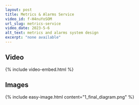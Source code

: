 ```yaml
---
layout: post
title: Metrics & Alarms Service
video_id: f-H4nuYoSOM
url_slug: metrics-service
video_date: 2023-5-6
alt_text: metrics and alarms system design
excerpt: "none available"
---
```



## Video

{% include video-embed.html %}


## Images

{% include easy-image.html content="1_final_diagram.png" %}


